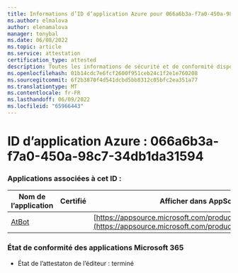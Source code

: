 ```yaml
---
title: Informations d’ID d’application Azure pour 066a6b3a-f7a0-450a-98c7-34db1da31594
ms.author: elmalova
author: elenamalova
manager: tonybal
ms.date: 06/08/2022
ms.topic: article
ms.service: attestation
certification_type: attested
description: Toutes les informations de sécurité et de conformité disponibles pour 066a6b3a-f7a0-450a-98c7-34db1da31594.
ms.openlocfilehash: 01b14cdc7e6fcf2600f951ceb24c1f2e1e760208
ms.sourcegitcommit: 6f2b3870f4d541dcbd5bb8312c05bfc2ea351a77
ms.translationtype: MT
ms.contentlocale: fr-FR
ms.lasthandoff: 06/09/2022
ms.locfileid: "65966443"
---
```

# <a name="azure-app-id-066a6b3a-f7a0-450a-98c7-34db1da31594"></a>ID d’application Azure : 066a6b3a-f7a0-450a-98c7-34db1da31594


### <a name="apps-associated-with-this-id"></a>Applications associées à cet ID :
| **Nom de l’application** | **Certifié** | **Afficher dans AppSource** |
|--------------|---------------|-----------------------|
| [AtBot](../forward/WA104381219.md) |  | [https://appsource.microsoft.com/product/office/WA104381219](https://appsource.microsoft.com/product/office/WA104381219) |

### <a name="microsoft-365-app-compliance-status"></a>État de conformité des applications Microsoft 365
- État de l’attestaton de l’éditeur : terminé
